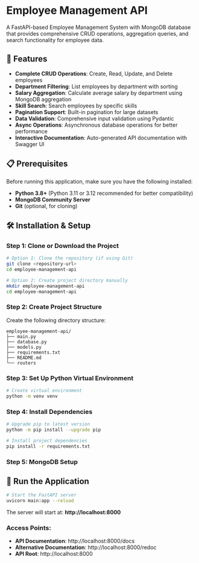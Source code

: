 # Employee Management API

A FastAPI-based Employee Management System with MongoDB database that provides comprehensive CRUD operations, aggregation queries, and search functionality for employee data.

## 🚀 Features

- **Complete CRUD Operations**: Create, Read, Update, and Delete employees
- **Department Filtering**: List employees by department with sorting
- **Salary Aggregation**: Calculate average salary by department using MongoDB aggregation
- **Skill Search**: Search employees by specific skills
- **Pagination Support**: Built-in pagination for large datasets
- **Data Validation**: Comprehensive input validation using Pydantic
- **Async Operations**: Asynchronous database operations for better performance
- **Interactive Documentation**: Auto-generated API documentation with Swagger UI

## 📋 Prerequisites

Before running this application, make sure you have the following installed:

- **Python 3.8+** (Python 3.11 or 3.12 recommended for better compatibility)
- **MongoDB Community Server**
- **Git** (optional, for cloning)

## 🛠 Installation & Setup

### Step 1: Clone or Download the Project

```bash
# Option 1: Clone the repository (if using Git)
git clone <repository-url>
cd employee-management-api

# Option 2: Create project directory manually
mkdir employee-management-api
cd employee-management-api
```

### Step 2: Create Project Structure

Create the following directory structure:

```
employee-management-api/
├── main.py
├── database.py
├── models.py
├── requirements.txt
├── README.md
└── routers
```

### Step 3: Set Up Python Virtual Environment

```bash
# Create virtual environment
python -m venv venv
```

### Step 4: Install Dependencies

```bash
# Upgrade pip to latest version
python -m pip install --upgrade pip

# Install project dependencies
pip install -r requirements.txt
```

### Step 5: MongoDB Setup

## 🚀 Run the Application

```bash
# Start the FastAPI server
uvicorn main:app --reload
```

The server will start at: **http://localhost:8000**

### Access Points:
- **API Documentation**: http://localhost:8000/docs
- **Alternative Documentation**: http://localhost:8000/redoc
- **API Root**: http://localhost:8000

